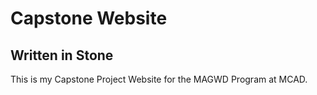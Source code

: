 # Capstone Website

## Written in Stone

This is my Capstone Project Website for the MAGWD Program at MCAD.